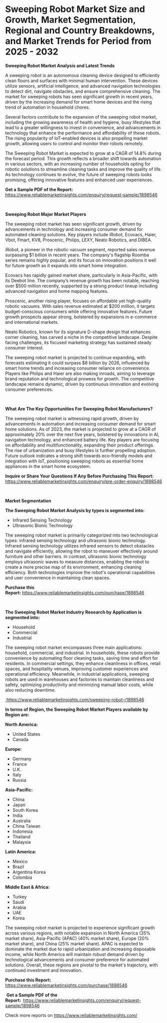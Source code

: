 <p><h1>Sweeping Robot Market Size and Growth, Market Segmentation, Regional and Country Breakdowns, and Market Trends for Period from 2025 -  2032</h1></p><p><strong>Sweeping Robot Market Analysis and Latest Trends</strong></p>
<p><p>A sweeping robot is an autonomous cleaning device designed to efficiently clean floors and surfaces with minimal human intervention. These devices utilize sensors, artificial intelligence, and advanced navigation technologies to detect dirt, navigate obstacles, and ensure comprehensive cleaning. The market for sweeping robots has seen significant growth in recent years, driven by the increasing demand for smart home devices and the rising trend of automation in household chores.</p><p>Several factors contribute to the expansion of the sweeping robot market, including the growing awareness of health and hygiene, busy lifestyles that lead to a greater willingness to invest in convenience, and advancements in technology that enhance the performance and affordability of these robots. The rising popularity of IoT-enabled devices is also propelling market growth, allowing users to control and monitor their robots remotely.</p><p>The Sweeping Robot Market is expected to grow at a CAGR of 14.8% during the forecast period. This growth reflects a broader shift towards automation in various sectors, with an increasing number of households opting for robotic solutions to streamline cleaning tasks and improve the quality of life. As technology continues to evolve, the future of sweeping robots looks promising, offering innovative features and enhanced user experiences.</p></p>
<p><strong>Get a Sample PDF of the Report:&nbsp;</strong> <a href="https://www.reliablemarketinsights.com/enquiry/request-sample/1898546?utm_campaign=3044&utm_medium=2&utm_source=Github&utm_content=ia&utm_term=11042025&utm_id=sweeping-robot">https://www.reliablemarketinsights.com/enquiry/request-sample/1898546</a></p>
<p>&nbsp;</p>
<p><strong>Sweeping Robot Major Market Players</strong></p>
<p><p>The sweeping robot market has seen significant growth, driven by advancements in technology and increasing consumer demand for automated cleaning solutions. Key players include iRobot, Ecovacs, Haier, Vbot, Fmart, KV8, Proscenic, Philips, LEXY, Neato Robotics, and DIBEA. </p><p>iRobot, a pioneer in the robotic vacuum segment, reported sales revenue surpassing $1 billion in recent years. The company's flagship Roomba series remains highly popular, and its focus on innovation positions it well for future growth as it expands into smart home integration.</p><p>Ecovacs has rapidly gained market share, particularly in Asia-Pacific, with its Deebot line. The company’s revenue growth has been notable, reaching over $500 million recently, supported by a strong product lineup including advanced navigation and home mapping features.</p><p>Proscenic, another rising player, focuses on affordable yet high-quality robotic vacuums. With sales revenue estimated at $200 million, it targets budget-conscious consumers while offering innovative features. Future growth prospects appear strong, bolstered by expansions in e-commerce and international markets.</p><p>Neato Robotics, known for its signature D-shape design that enhances corner cleaning, has carved a niche in the competitive landscape. Despite facing challenges, its focused marketing strategy has sustained steady consumer interest.</p><p>The sweeping robot market is projected to continue expanding, with forecasts estimating it could surpass $8 billion by 2026, influenced by smart home trends and increasing consumer reliance on convenience. Players like Philips and Haier are also making inroads, aiming to leverage brand reputation and technological prowess for growth. The competitive landscape remains dynamic, driven by continuous innovation and evolving consumer preferences.</p></p>
<p>&nbsp;</p>
<p><strong>What Are The Key Opportunities For Sweeping Robot Manufacturers?</strong></p>
<p><p>The sweeping robot market is witnessing rapid growth, driven by advancements in automation and increasing consumer demand for smart home solutions. As of 2023, the market is projected to grow at a CAGR of approximately 20% over the next five years, bolstered by innovations in AI, navigation technology, and enhanced battery life. Key players are focusing on affordability and multifunctionality, expanding their product offerings. The rise of urbanization and busy lifestyles is further propelling adoption. Future outlook indicates a strong shift towards eco-friendly models and integration with IoT, positioning sweeping robots as essential home appliances in the smart home ecosystem.</p></p>
<p><strong>Inquire or Share Your Questions If Any Before Purchasing This Report:</strong> <a href="https://www.reliablemarketinsights.com/enquiry/pre-order-enquiry/1898546?utm_campaign=3044&utm_medium=2&utm_source=Github&utm_content=ia&utm_term=11042025&utm_id=sweeping-robot">https://www.reliablemarketinsights.com/enquiry/pre-order-enquiry/1898546</a></p>
<p>&nbsp;</p>
<p><strong>Market Segmentation</strong></p>
<p><strong>The Sweeping Robot Market Analysis by types is segmented into:</strong></p>
<p><ul><li>Infrared Sensing Technology</li><li>Ultrasonic Bionic Technology</li></ul></p>
<p><p>The sweeping robot market is primarily categorized into two technological types: infrared sensing technology and ultrasonic bionic technology. Infrared sensing technology utilizes infrared sensors to detect obstacles and navigate efficiently, allowing the robot to maneuver effectively around furniture and other barriers. In contrast, ultrasonic bionic technology employs ultrasonic waves to measure distances, enabling the robot to create a more precise map of its environment, enhancing cleaning efficiency. Both technologies improve the robot's operational capabilities and user convenience in maintaining clean spaces.</p></p>
<p><strong>Purchase this Report:&nbsp;</strong><a href="https://www.reliablemarketinsights.com/purchase/1898546?utm_campaign=3044&utm_medium=2&utm_source=Github&utm_content=ia&utm_term=11042025&utm_id=sweeping-robot">https://www.reliablemarketinsights.com/purchase/1898546</a></p>
<p>&nbsp;</p>
<p><strong>The Sweeping Robot Market Industry Research by Application is segmented into:</strong></p>
<p><ul><li>Household</li><li>Commercial</li><li>Industrial</li></ul></p>
<p><p>The sweeping robot market encompasses three main applications: household, commercial, and industrial. In households, these robots provide convenience by automating floor cleaning tasks, saving time and effort for residents. In commercial settings, they enhance cleanliness in offices, retail spaces, and hospitality venues, improving customer experiences and operational efficiency. Meanwhile, in industrial applications, sweeping robots are used in warehouses and factories to maintain cleanliness and safety, optimizing productivity and minimizing manual labor costs, while also reducing downtime.</p></p>
<p><a href="https://www.reliablemarketinsights.com/sweeping-robot-r1898546?utm_campaign=3044&utm_medium=2&utm_source=Github&utm_content=ia&utm_term=11042025&utm_id=sweeping-robot">&nbsp;https://www.reliablemarketinsights.com/sweeping-robot-r1898546</a></p>
<p><strong>In terms of Region, the Sweeping Robot Market Players available by Region are:</strong></p>
<p>
    <p> <strong> North America: </strong>
        <ul>
            <li>United States</li>
            <li>Canada</li>
        </ul>
        </p> 
    <p> <strong> Europe: </strong>
        <ul>
            <li>Germany</li>
            <li>France</li>
            <li>U.K.</li>
            <li>Italy</li>
            <li>Russia</li>
        </ul>
        </p> 
    <p> <strong> Asia-Pacific: </strong>
        <ul>
            <li>China</li>
            <li>Japan</li>
            <li>South Korea</li>
            <li>India</li>
            <li>Australia</li>
            <li>China Taiwan</li>
            <li>Indonesia</li>
            <li>Thailand</li>
            <li>Malaysia</li>
        </ul>
        </p> 
    <p> <strong> Latin America: </strong>
        <ul>
            <li>Mexico</li>
            <li>Brazil</li>
            <li>Argentina Korea</li>
            <li>Colombia</li>
        </ul>
        </p> 
    <p> <strong> Middle East & Africa: </strong>
        <ul>
            <li>Turkey</li>
            <li>Saudi</li>
            <li>Arabia</li>
            <li>UAE</li>
            <li>Korea</li>
        </ul>
    </p>
    </p>
<p><p>The sweeping robot market is projected to experience significant growth across various regions, with notable expansion in North America (35% market share), Asia-Pacific (APAC) (40% market share), Europe (20% market share), and China (25% market share). APAC is expected to dominate the market due to rapid urbanization and increasing disposable income, while North America will maintain robust demand driven by technological advancements and consumer preference for automated solutions. Overall, these regions are pivotal to the market's trajectory, with continued investment and innovation.</p></p>
<p><strong>Purchase this Report: </strong><a href="https://www.reliablemarketinsights.com/purchase/1898546?utm_campaign=3044&utm_medium=2&utm_source=Github&utm_content=ia&utm_term=11042025&utm_id=sweeping-robot">https://www.reliablemarketinsights.com/purchase/1898546</a></p>
<p>&nbsp;<strong>Get a Sample PDF of the Report:&nbsp;&nbsp;</strong><a href="https://www.reliablemarketinsights.com/enquiry/request-sample/1898546?utm_campaign=3044&utm_medium=2&utm_source=Github&utm_content=ia&utm_term=11042025&utm_id=sweeping-robot">https://www.reliablemarketinsights.com/enquiry/request-sample/1898546</a></p>
<p><strong></strong></p>
<p>Check more reports on <a href="https://www.reliablemarketinsights.com/?utm_campaign=3044&utm_medium=2&utm_source=Github&utm_content=ia&utm_term=11042025&utm_id=sweeping-robot">https://www.reliablemarketinsights.com/</a></p>